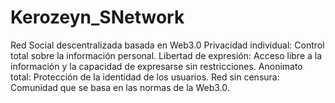 # Kerozeyn_SNetwork
Red Social descentralizada basada en Web3.0  Privacidad individual: Control total sobre la información personal. Libertad de expresión: Acceso libre a la información y la capacidad de expresarse sin restricciones. Anonimato total: Protección de la identidad de los usuarios. Red sin censura: Comunidad que se basa en las normas de la Web3.0.

